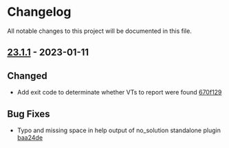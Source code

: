 # Changelog

All notable changes to this project will be documented in this file.

## [23.1.1] - 2023-01-11

## Changed
* Add exit code to determinate whether VTs to report were found [670f129](https://github.com/greenbone/troubadix/commit/670f129)

## Bug Fixes
* Typo and missing space in help output of no_solution standalone plugin [baa24de](https://github.com/greenbone/troubadix/commit/baa24de)

[23.1.1]: https://github.com/greenbone/troubadix/compare/v23.1.0...23.1.1